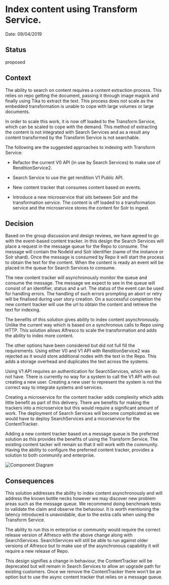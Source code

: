 # Index content using Transform Service.

Date: 09/04/2019

## Status

proposed

## Context

The ability to search on content requires a content extraction process. This relies on repo getting the document, passing it through image magick and finally using Tika to extract the text. This process does not scale as the embedded transformation is unable to cope with large volumes or large documents.

In order to scale this work, it is now off loaded to the Transform Service, which can be scaled to cope with the demand. This method of extracting the content is not integrated with Search Services and as a result any content transformed by the Transform Service is not searchable.

The following are the suggested approaches to indexing with Transform Service:

* Refactor the current V0 API (in use by Search Services) to make use of RenditionService2.

* Search Service to use the get rendition V1 Public API.

* New content tracker that consumes content based on events.

* Introduce a new microservice that sits between Solr and the transformation service. The content is off loaded to a transformation service and the microservice stores the content for Solr to ingest.

## Decision

Based on the group discussion and design reviews, we have agreed to go with the event-based content tracker.
In this design the Search Services will place a request in the message queue for the Repo to consume.
The message will contain the NodeId and Solr identifier (name of the instance or Solr shard).
Once the message is consumed by Repo it will start the process to obtain the text for the content.
When the content is ready an event will be placed in the queue for Search Services to consume.

The new content tracker will asynchronously monitor the queue and consume the message. The message we expect to see in the queue will consist of an identifier, status and a url. The status of the event can be used for handling errors. The handling of such errors prompting an abort or retry will be finalised during user story creation.
On a successful completion the new content tracker will use the url to obtain the content and retrieve the text for indexing.

The benefits of this solution gives ability to index content asynchronously. Unlike the current way which is based on a synchronous calls to Repo using HTTP. This solution allows Alfresco to scale the transformation and adds the ability to index more content.

The other options have been considered but did not full fill the requirements.
Using either V0 and V1 API with RenditionService2 was rejected as it would store additional nodes with the text in the Repo. This adds a storage overhead and duplicates the text across the systems.

Using V1 API requires an authentication for SearchServices, which we do not have. There is currently no way for a system to call the V1 API with out creating a new user. Creating a new user to represent the system is not the correct way to integrate systems and services.

Creating a microservice for the content tracker adds complexity which adds little benefit as part of this delivery. There are benefits for making the trackers into a microservice but this would require a significant amount of work. The deployment of Search Services will become complicated as we would have to deploy SearchServices and a micorservice for the ContentTracker.

Adding a new content tracker based on a message queue is the preferred solution as this provides the benefits of using the Transform Service. The existing content tacker will remain so that it will work with the community.
Having the ability to configure the preferred content tracker, provides a solution to both community and enterprise.

![Component Diagram](alfresco-search/doc/architecture/decisions/diagrams/AsyncContentTracker.jpg)

## Consequences
This solution addresses the ability to index content asynchronously and will address the known bottle necks however we may discover new problem areas such as the message queue. We recommend doing benchmark tests to validate the claim and observe the behaviour. It is worth mentioning the latency introduced is unavoidable, due to the extra calls when using the Transform Service.

The ability to run this in enterprise or community would require the correct release version of Alfresco with the above change along with SearchServices. SearchServices will still be able to run against older versions of Alfresco but to make use of the asynchronous capability it will require a new release of Repo.

This design signifies a change in behaviour, the ContentTracker will be deprecated but will remain in Search Services to allow an upgrade path for existing customers. Once we remove the ContentTracker there won’t be an option but to use the async content tracker that relies on a message queue.
